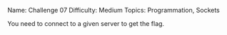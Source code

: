 Name: Challenge 07
Difficulty: Medium
Topics: Programmation, Sockets

You need to connect to a given server to get the flag.
